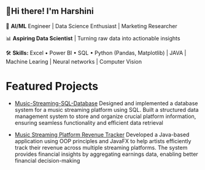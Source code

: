 ## 👋Hi there! I'm Harshini

<!--
**Harshini-9/Harshini-9** is a ✨ _special_ ✨ repository because its `README.md` (this file) appears on your GitHub profile.
Here are some ideas to get you started:

- 🔭 I’m currently working on ...
- 🌱 I’m currently learning ...
- 👯 I’m looking to collaborate on ...
- 🤔 I’m looking for help with ...
- 💬 Ask me about ...
- 📫 How to reach me: ...
- 😄 Pronouns: ...
- ⚡ Fun fact: ...
-->
🚀 **AI/ML** Engineer | Data Science Enthusiast | Marketing Researcher

📊 **Aspiring Data Scientist** | Turning raw data into actionable insights

🛠️ **Skills:** Excel • Power BI • SQL • Python (Pandas, Matplotlib) | JAVA | Machine Learing | Neural networks | Computer Vision

# Featured Projects
- [Music-Streaming-SQL-Database](https://github.com/Harshini-9/Music-Streaming-SQL-Database)
Designed and implemented a database system for a music streaming platform using SQL. Built a structured data management system to store and organize crucial platform information, ensuring seamless functionality and efficient data retrieval

- [Music Streaming Platform Revenue Tracker](https://github.com/Harshini-9/Revenue-Tracker?tab=readme-ov-file#music-streaming-platform-revenue-tracker)
Developed a Java-based application using OOP
 principles and JavaFX to help artists efficiently track their revenue across multiple streaming platforms. The system provides financial insights by aggregating earnings data, enabling better financial decision-making

